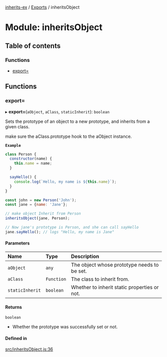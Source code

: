 [inherits-ex](../README.md) / [Exports](../modules.md) / inheritsObject

# Module: inheritsObject

## Table of contents

### Functions

- [export&#x3D;](inheritsObject.md#export&#x3D;)

## Functions

### export&#x3D;

▸ **export=**(`aObject`, `aClass`, `staticInherit`): `boolean`

Sets the prototype of an object to a new prototype, and inherits from a given class.

make sure the aClass.prototype hook to the aObject instance.

**`Example`**

```js
class Person {
  constructor(name) {
    this.name = name;
  }

  sayHello() {
    console.log(`Hello, my name is ${this.name}`);
  }
}

const john = new Person('John');
const jane = {name: 'Jane'};

// make object Inherit from Person
inheritsObject(jane, Person);

// Now jane's prototype is Person, and she can call sayHello
jane.sayHello(); // logs "Hello, my name is Jane"
```

#### Parameters

| Name | Type | Description |
| :------ | :------ | :------ |
| `aObject` | `any` | The object whose prototype needs to be set. |
| `aClass` | `Function` | The class to inherit from. |
| `staticInherit` | `boolean` | Whether to inherit static properties or not. |

#### Returns

`boolean`

- Whether the prototype was successfully set or not.

#### Defined in

[src/inheritsObject.js:36](https://github.com/snowyu/inherits-ex.js/blob/5eb21fd/src/inheritsObject.js#L36)
